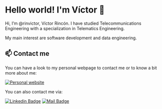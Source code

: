 <!---
rinvictor/rinvictor is a ✨ special ✨ repository because its `README.md` (this file) appears on your GitHub profile.
You can click the Preview link to take a look at your changes.
--->


# Hello world! I'm Víctor 👋

Hi, I’m @rinvictor, Víctor Rincón. I have studied Telecommunications Engineering with a specialization in Telematics Engineering.

My main interest are software development and data engineering.

## 📫 Contact me
You can have a look to my personal webpage to contact me or to know a bit more about me: 

[![Personal website](https://img.shields.io/website?label=Personal%20website&style=flat&url=https%3A%2F%2Frinvictor.github.io)](https://rinvictor.github.io/)

You can also contact me via:

[![Linkedin Badge](https://img.shields.io/badge/-Víctor_Rincón_Yepes-0e76a8?style=flat&labelColor=0e76a8&logo=linkedin&logoColor=white)](https://www.linkedin.com/in/victor-rinc%C3%B3n-yepes-969242206/)
[![Mail Badge](https://img.shields.io/badge/-Víctor_Rincón_Yepes-c0392b?style=flat&labelColor=c0392b&logo=gmail&logoColor=white)](mailto:rinvictor@gmail.com)

